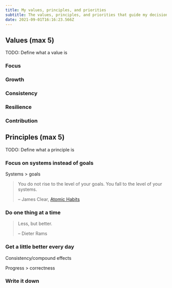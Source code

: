 ```yaml
---
title: My values, principles, and priorities
subtitle: The values, principles, and priorities that guide my decisions
date: 2021-09-01T16:16:23.566Z
---
```

## Values (max 5)

TODO: Define what a value is

### Focus

### Growth

### Consistency

### Resilience

### Contribution

## Principles (max 5)

TODO: Define what a principle is

### Focus on systems instead of goals

Systems > goals

> You do not rise to the level of your goals. You fall to the level of your systems.
>
> – James Clear, [Atomic Habits](https://jamesclear.com/atomic-habits)

### Do one thing at a time

> Less, but better.
>
> – Dieter Rams

### Get a little better every day

Consistency/compound effects

Progress > correctness

### Write it down